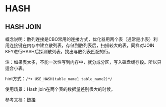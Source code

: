 # HASH

## HASH JOIN

概念说明：散列连接是CBO常用的连接方式，优化器用两个表（通常是小表）利用连接键在内存中建立散列表，存储到散列表后，扫描较大的表，同样对JOIN KEY进行HASH后探测散列表，找出与散列表匹配的行。

注：如果表太多，不能一次性写到内存中，就分成分区，写入磁盘缓存段。所以只适合小表。

hint方式：`/*+ USE_HASH(table_name1 table_name2)*/`

使用场景：Hash join在两个表的数据量差别很大的时候。

参考文档：[链接](https://www.cnblogs.com/xqzt/p/4469673.html)

